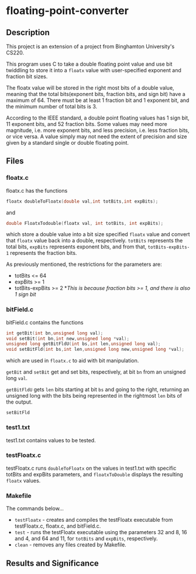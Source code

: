 # floating-point-converter

## Description
This project is an extension of a project from Binghamton University's CS220. 

This program uses C to take a double floating point value and use bit twiddling to store it into a `floatx` value with user-specified exponent and fraction bit sizes. 

The floatx value will be stored in the right most bits of a double value, meaning that the total bits(exponent bits, fraction bits, and sign bit) have a maximum of 64. There must be at least 1 fraction bit and 1 exponent bit, and the minimum number of total bits is 3.  

According to the IEEE standard, a double point floating values has 1 sign bit, 11 exponent bits, and 52 fraction bits. Some values may need more magnitude, i.e. more exponent bits, and less precision, i.e. less fraction bits, or vice versa. A value simply may not need the extent of precision and size given by a standard single or double floating point. 

## Files

### floatx.c 

floatx.c has the functions

```c
floatx doubleToFloatx(double val,int totBits,int expBits);
```

and 

```c
double FloatxTodouble(floatx val, int totBits, int expBits);
```


which store a double value into a bit size specified `floatx` value and convert that `floatx` value back into a double, respectively. `totBits` represents the total bits, `expBits` represents exponent bits, and from that, `totBits-expBits-1` represents the fraction bits. 

As previously mentioned, the restrictions for the parameters are:
- totBits <= 64
- expBits >= 1
- totBits-expBits >= 2  **This is because fraction bits >= 1, and there is also 1 sign bit*

### bitField.c

bitField.c contains the functions
```c
int getBit(int bn,unsigned long val);
void setBit(int bn,int new,unsigned long *val);
unsigned long getBitFldU(int bs,int len,unsigned long val);
void setBitFld(int bs,int len,unsigned long new,unsigned long *val);
```
which are used in `floatx.c` to aid with bit manipulation. 

`getBit` and `setBit` get and set bits, respectively, at bit `bn` from an unsigned long `val`. 

`getBitFldU` gets `len` bits starting at bit `bs` and going to the right, returning an unsigned long with the bits being represented in the rightmost `len` bits of the output.

`setBitFld`

### test1.txt 

test1.txt contains values to be tested. 

### testFloatx.c 

testFloatx.c runs `doubleToFloatx` on the values in test1.txt with specific totBits and expBits parameters, and `floatxToDouble` displays the resulting `floatx` values. 

### Makefile

The commands below...
- `testFloatx` - creates and compiles the testFloatx executable from testFloatx.c, floatx.c, and bitField.c.
- `test` - runs the testFloatx executable using the parameters 32 and 8, 16 and 4, and 64 and 11, for `totBits` and `expBits`, respectively.
- `clean` - removes any files created by Makefile. 





## Results and Significance